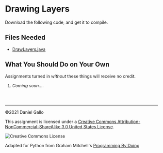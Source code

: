# Drawing Layers


Download the following code, and get it to compile.


## Files Needed


* [DrawLayers.java](examples/DrawLayers.java)


What You Should Do on Your Own
------------------------------


Assignments turned in *without* these things will receive
no credit.


1. *Coming soon....*



```



```



---


©2021 Daniel Gallo


This assignment is licensed under a
[Creative Commons Attribution-NonCommercial-ShareAlike 3.0 United States License](https://creativecommons.org/licenses/by-nc-sa/3.0/us/deed.en_US).  

![Creative Commons License](images/by-nc-sa.png)





Adapted for Python from Graham Mitchell's [Programming By Doing](https://programmingbydoing.com/)